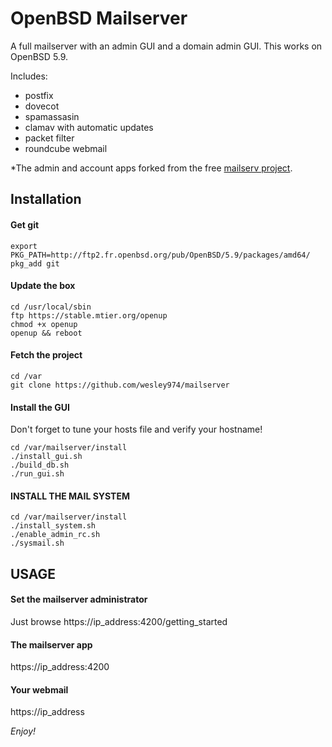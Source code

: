 # OpenBSD Mailserver

A full mailserver with an admin GUI and a domain admin GUI.
This works on OpenBSD 5.9.

Includes:

- postfix
- dovecot
- spamassasin
- clamav with automatic updates
- packet filter
- roundcube webmail

*The admin and account apps forked from the free [mailserv project](https://github.com/mailserv/mailserv).

## Installation

#### Get git

    export PKG_PATH=http://ftp2.fr.openbsd.org/pub/OpenBSD/5.9/packages/amd64/
    pkg_add git

#### Update the box

    cd /usr/local/sbin
    ftp https://stable.mtier.org/openup
    chmod +x openup
    openup && reboot
    
#### Fetch the project

    cd /var
    git clone https://github.com/wesley974/mailserver
    
#### Install the GUI

Don't forget to tune your hosts file and verify your hostname!

    cd /var/mailserver/install
    ./install_gui.sh
    ./build_db.sh
    ./run_gui.sh

#### INSTALL THE MAIL SYSTEM

    cd /var/mailserver/install
    ./install_system.sh 
    ./enable_admin_rc.sh
    ./sysmail.sh

## USAGE

#### Set the mailserver administrator

Just browse https://ip_address:4200/getting_started

#### The mailserver app

https://ip_address:4200

#### Your webmail

https://ip_address  
 
*Enjoy!*
